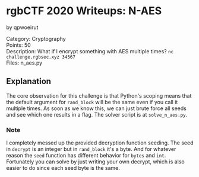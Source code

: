 # rgbCTF 2020 Writeups: N-AES
by qpwoeirut

Category: Cryptography<br>
Points: 50<br>
Description: What if I encrypt something with AES multiple times? `nc challenge.rgbsec.xyz 34567`<br>
Files: n_aes.py

## Explanation
The core observation for this challenge is that Python's scoping means that the default argument for `rand_block` will be the same even if you call it multiple times.
As soon as we know this, we can just brute force all seeds and see which one results in a flag.
The solver script is at `solve_n_aes.py`.

### Note
I completely messed up the provided decryption function seeding. The seed in `decrypt` is an integer but in `rand_block` it's a byte.
And for whatever reason the `seed` function has different behavior for `bytes` and `int`.
Fortunately you can solve by just writing your own decrypt, which is also easier to do since each seed byte is the same.
